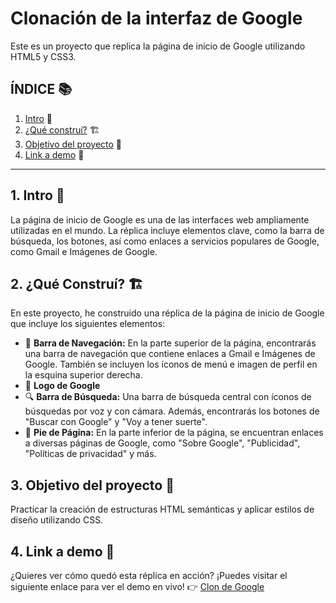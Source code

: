 # Clonación de la interfaz de Google 
Este es un proyecto que replica la página de inicio de Google utilizando HTML5 y CSS3.

## **ÍNDICE** 📚
1. [Intro](#) 🚀
3. [¿Qué construí?](#) 🏗️
4. [Objetivo del proyecto](#) 📖
5. [Link a demo](#) 👀

****

## 1. Intro 🚀
La página de inicio de Google es una de las interfaces web ampliamente utilizadas en el mundo. La réplica incluye elementos clave, como la barra de búsqueda, los botones, así como enlaces a servicios populares de Google, como Gmail e Imágenes de Google. 

## 2. ¿Qué Construí? 🏗️
En este proyecto, he construido una réplica de la página de inicio de Google que incluye los siguientes elementos:
  * 🧭 **Barra de Navegación:**  En la parte superior de la página, encontrarás una barra de navegación que contiene enlaces a Gmail e Imágenes de Google. También se incluyen los íconos de menú e imagen de perfil en la esquina superior derecha.
  * 🌟 **Logo de Google** 
  * 🔍 **Barra de Búsqueda:** Una barra de búsqueda central con íconos de búsquedas por voz y con cámara. Además, encontrarás los botones de "Buscar con Google" y "Voy a tener suerte".
  * 📝 **Pie de Página:** En la parte inferior de la página, se encuentran enlaces a diversas páginas de Google, como "Sobre Google", "Publicidad", "Políticas de privacidad" y más.
    
## 3. Objetivo del proyecto 📖 
Practicar la creación de estructuras HTML semánticas y aplicar estilos de diseño utilizando CSS.

## 4. Link a demo 👀
¿Quieres ver cómo quedó esta réplica en acción? ¡Puedes visitar el siguiente enlace para ver el demo en vivo!
👉 [Clon de Google](https://clon-de-google-ivory.vercel.app/)
